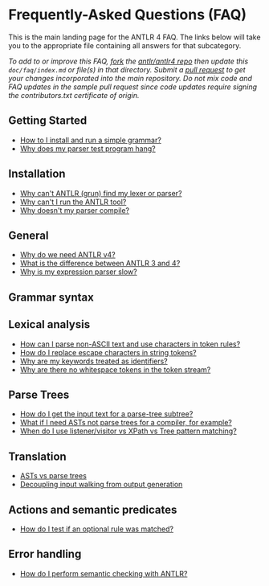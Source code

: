 # Frequently-Asked Questions (FAQ)

This is the main landing page for the ANTLR 4 FAQ. The links below will take you to the appropriate file containing all answers for that subcategory.

*To add to or improve this FAQ, [fork](https://help.github.com/articles/fork-a-repo/) the [antlr/antlr4 repo](https://github.com/antlr/antlr4) then update this `doc/faq/index.md` or file(s) in that directory.  Submit a [pull request](https://help.github.com/articles/creating-a-pull-request/) to get your changes incorporated into the main repository. Do not mix code and FAQ updates in the sample pull request since code updates require signing the contributors.txt certificate of origin.*

## Getting Started

* [How to I install and run a simple grammar?](getting-started.md)
* [Why does my parser test program hang?](getting-started.md)

## Installation

* [Why can't ANTLR (grun) find my lexer or parser?](installation.md)
* [Why can't I run the ANTLR tool?](installation.md)
* [Why doesn't my parser compile?](installation.md)

## General

* [Why do we need ANTLR v4?](general.md)
* [What is the difference between ANTLR 3 and 4?](general.md)
* [Why is my expression parser slow?](general.md)

## Grammar syntax

## Lexical analysis

* [How can I parse non-ASCII text and use characters in token rules?](lexical.md)
* [How do I replace escape characters in string tokens?](lexical.md)
* [Why are my keywords treated as identifiers?](lexical.md)
* [Why are there no whitespace tokens in the token stream?](lexical.md)

## Parse Trees

* [How do I get the input text for a parse-tree subtree?](parse-trees.md)
* [What if I need ASTs not parse trees for a compiler, for example?](parse-trees.md)
* [When do I use listener/visitor vs XPath vs Tree pattern matching?](parse-trees.md)

## Translation

* [ASTs vs parse trees](parse-trees.md)
* [Decoupling input walking from output generation](parse-trees.md)

## Actions and semantic predicates

* [How do I test if an optional rule was matched?](actions-preds.md)

## Error handling

* [How do I perform semantic checking with ANTLR?](error-handling.md)
